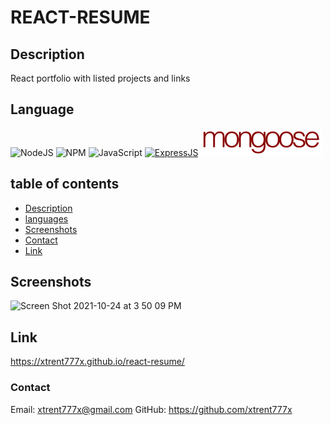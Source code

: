 # REACT-RESUME

## Description
React portfolio with listed projects and links

## Language
![NodeJS](https://img.shields.io/badge/node.js-%2343853D.svg?style=for-the-badge&logo=node.js&logoColor=white)
![NPM](https://img.shields.io/badge/NPM-%23000000.svg?style=for-the-badge&logo=npm&logoColor=white)
![JavaScript](https://img.shields.io/badge/javascript-%23323330.svg?style=for-the-badge&logo=javascript&logoColor=%23F7DF1E)
[![ExpressJS](https://github.com/MarioTerron/logo-images/blob/master/logos/expressjs.png)](http://expressjs.com///)
[![Monogoose](https://github.com/MarioTerron/logo-images/blob/master/logos/mongoose.png)](http://mongoosejs.com/)



## table of contents

* [Description](#description)
* [languages](#languages)              
* [Screenshots](#screenshots)
* [Contact](#contact)
* [Link](#link)



## Screenshots
![Screen Shot 2021-10-24 at 3 50 09 PM](https://user-images.githubusercontent.com/84681402/138614354-42b45b7e-5364-4b4d-945e-257850da1720.png)




## Link

https://xtrent777x.github.io/react-resume/

### Contact
Email: xtrent777x@gmail.com
GitHub: https://github.com/xtrent777x

